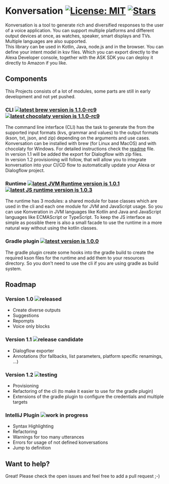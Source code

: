 # Konversation [![License: MIT][mit-image]][mit-url] [![Stars][star-img]][star-url]

Konversation is a tool to generate rich and diversified responses to the user of a voice application. You can support multiple platforms
and different output devices at once, as watches, speaker, smart displays and TVs. Multiple languages are also supported.   
This library can be used in Kotlin, Java, node.js and in the browser. You can define your intent model in ksv files. Which you can export
directly to the Alexa Developer console, together with the ASK SDK you can deploy it directly to Amazon if you like.

## Components
This Projects consists of a lot of modules, some parts are still in early development and not yet pushed.

### CLI [![latest brew version is 1.1.0-rc9][brew-badge-url]][cli-readme] [![latest chocolaty version is 1.1.0-rc9][chocolaty-badge-url]][cli-readme]
The command line interface (CLI) has the task to generate the from the supported input formats (kvs, grammar and values) to the output formats (kson, txt, json, and zip) depending on the arguments and use cases.  
Konversation can be installed with brew (for Linux and MacOS) and with chocolaty for Windows. For detailed instructions check the [readme][cli-readme] file.  
In version 1.1 will be added the export for Dialogflow with zip files.  
In version 1.2 provisioning will follow, that will allow you to integrate konversation into your CI/CD flow to automatically update your Alexa or Dialogflow project.

### Runtime [![latest JVM Runtime version is 1.0.1][jvm-badge-url]][runtime-jvm] [![latest JS runtime version is 1.0.3][js-badge-url]][runtime-js]
The runtime has 3 modules: a shared module for base classes which are used in the cli and each one module for JVM and JavaScript usage. So you can use Konveration in JVM languages like Kotlin and Java and JavaScript languages like ECMAScript or TypeScript.
To keep the JS interface as simple as possible there is also a small facade to use the runtime in a more natural way without using the kotlin classes.  

### Gradle plugin [![latest version is 1.0.0][gradle-badge-url]][gradle-plugin-url]
The gradle plugin create some hooks into the gradle build to create the required kson files for the runtime and add them to your resources directory. So you don't need to use the cli if you are using gradle as build system.

## Roadmap
### Version 1.0 ![released][released-badge-url]
- Create diverse outputs
- Suggestions
- Repompts
- Voice only blocks

### Version 1.1 ![release candidate][rc-badge-url]
- Dialogflow exporter
- Annotations (for fallbacks, list parameters, platform specific renamings, ...)

### Version 1.2 ![testing][testing-badge-url]
- Provisioning
- Refactoring of the cli (to make it easier to use for the gradle plugin)
- Extensions of the gradle plugin to configure the credentials and multiple targets

### IntelliJ Plugin ![work in progress][wip-badge-url]
- Syntax Highlighting
- Refactoring
- Warnings for too many utterances
- Errors for usage of not defined konversations
- Jump to definition

## Want to help?
Great! Please check the open issues and feel free to add a pull request ;-)

[mit-image]: https://img.shields.io/badge/License-MIT-yellow.svg
[mit-url]: https://opensource.org/licenses/MIT
[star-img]: https://img.shields.io/github/stars/rewe-digital-incubator/Konversation.svg?style=social&label=Star&maxAge=3600
[star-url]: https://github.com/rewe-digital-incubator/Konversation/stargazers
[jvm-badge-url]: https://img.shields.io/bintray/v/rewe-digital/Konversation/Konversation?label=jvm
[runtime-jvm]: https://github.com/rewe-digital-incubator/Konversation/blob/master/runtime-jvm/readme.md
[js-badge-url]: https://img.shields.io/npm/v/@rewe-digital/konversation?label=js
[runtime-js]: https://github.com/rewe-digital-incubator/Konversation/blob/master/runtime-js/readme.md
[brew-badge-url]: https://img.shields.io/badge/brew-1.1.0--rc9-blue
[chocolaty-badge-url]: https://img.shields.io/badge/chocolaty-1.1.0--rc9-blue
[cli-readme]: https://github.com/rewe-digital-incubator/Konversation/blob/master/cli/readme.md
[gradle-badge-url]: https://img.shields.io/badge/gradle--plugin-1.0.0-blue
[gradle-plugin-url]: https://plugins.gradle.org/plugin/org.rewedigital.konversation
[released-badge-url]: https://img.shields.io/badge/status-released-green
[rc-badge-url]: https://img.shields.io/badge/status-release%20candiate-yellow
[testing-badge-url]: https://img.shields.io/badge/status-testing-orange
[wip-badge-url]: https://img.shields.io/badge/status-in%20early%20development-red
